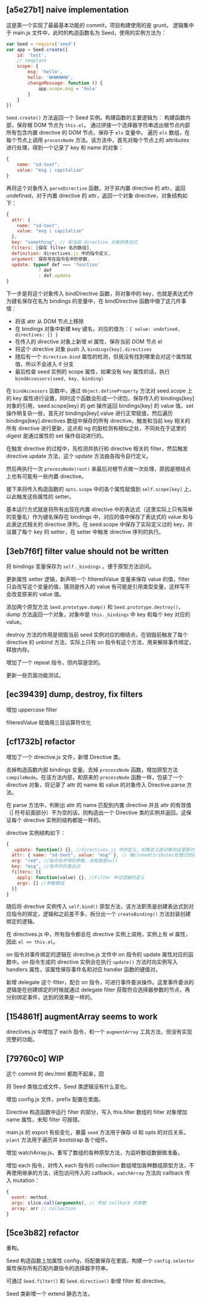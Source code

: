 ## [a5e27b1] naive implementation
这是第一个实现了最最基本功能的 commit，项目构建使用的是 grunt。
逻辑集中于 main.js 文件中，此时的构造函数名为 Seed，使用的实例方法为：
``` javascript
var Seed = require('seed')
var app = Seed.create({
    id: 'test',
    // template
    scope: {
        msg: 'hello',
        hello: 'WHWHWHW',
        changeMessage: function () {
            app.scope.msg = 'hola'
        }
    }
})
```
`Seed.create()` 方法返回一个 Seed 实例。构建函数的主要逻辑为：
构建函数内部，保存根 DOM 节点为 `this.el`。
通过拼接一个选择器字符串选出根节点内部所有包含内置 directive 的 DOM 节点，保存于 `els` 变量中。
遍历 `els` 数组，在每个节点上调用 `processNode` 方法。该方法中，首先对每个节点上的 attributes 进行处理，得到一个记录了 key 和 name 的对象：
``` javascript
{
    name: "sd-text",
    value: "msg | capitalize"
}
```
再将这个对象传入 `parseDirective` 函数，对于非内置 directive 的 attr，返回 undefined，对于内置 directive 的 attr，返回一个对象 directive，对象结构如下：
``` javascript
{
  attr: {
    name: "sd-text",
    value: "msg | capitalize"
  },
  key: "something", // 和当前 directive 关联的表达式
  filters: [保存 filter 名的数组],
  definition: directives.js 中的指令定义,
  argument: 保存写在指令名中的参数,
  update: typeof def === 'function'
            ? def
            : def.update
}
```
下一步是将这个对象传入 bindDirective 函数，将对象中的 key，也就是表达式作为键名保存在名为 bindings 的变量中，在 bindDirective 函数中做了这几件事情：

+ 将该 attr 从 DOM 节点上移除
+ 在 bindings 对象中新建 key 键名，对应的值为：`{ value: undefined, directives: [] }`
+ 在传入的 directive 对象上新增 el 属性，保存当前 DOM 节点 el
+ 将这个 directive 对象 push 入 `bindings[key].directives`
+ 随后有一个 `directive.bind` 属性的检测，但我没有找到哪里会对这个属性赋值，所以不会进入 if 分支
+ 最后检查 seed 实例的 scope 属性，如果没有 key 属性的话，执行 `bindAccessors(seed, key, binding)`

在 `bindAccessors` 函数中，通过 `Object.defineProperty` 方法对 seed.scope 上的 key 属性进行设置，同时这个函数会形成一个闭包，保存传入的 bindings[key] 对象的引用，seed.scope[key] 的 get 操作返回 bindings[key] 的 value 值。set 操作稍复杂一些，首先对 bindings[key].value 进行正常赋值，然后遍历 bindings[key].directives 数组中保存的所有 directive，触发和当前 key 相关的所有 directive 进行更新，这点和 ng 的脏检测有相似之处，不同处在于这里的 digest 是通过属性的 set 操作自动进行的。

在触发 directive 的过程中，先检测并执行和 directive 相关的 filter，然后触发 directive.update 方法，这个 update 方法由各指令自行定义。

然后再执行一次 `processNode(root)` 来最后对根节点做一次处理，原因是根结点上也有可能有一些内置 directive。

接下来将传入构造函数的 `opts.scope` 中的各个属性赋值到 `self.scope[key]` 上，以此触发这些属性的 setter。

基本运行方式就是将所有出现在内置 directive 中的表达式（这里实际上只有简单的变量名）作为键名保存在 bindings 中，对应的值中保存了表达式的 value 和与此表达式相关的 directive 序列。在 seed.scope 中保存了实际定义过的 key，并设置了每个 key 的 setter，在 setter 中触发 directive 序列的执行。

## [3eb7f6f] filter value should not be written

将 bindings 变量保存为 `self._bindings` 。便于原型方法访问。

更新属性 setter 逻辑，新声明一个 filteredValue 变量来保存 value 的值，filter 只会改写这个变量的值，猜测是传入的 value 有可能是引用类型变量，这样写不会改变原来的 value 值。

添加两个原型方法 `Seed.prototype.dump()` 和 `Seed.prototype.destroy()`，dump 方法返回一个对象，对象中是 `this._bindings` 中 key 和每个 key 对应的 value。

destroy 方法的作用是销毁当前 seed 实例对应的根结点，在销毁前触发了每个 directive 的 unbind 方法，实际上只有 on 指令有这个方法，用来解除事件绑定，释放内存。

增加了一个 repeat 指令，但内容是空的。

更新一些页面功能测试。

## [ec39439] dump, destroy, fix filters

增加 uppercase filter

filteredValue 赋值用三目运算符优化

## [cf1732b] refactor

增加了一个 directive.js 文件，新增 Directive 类。

去掉构造函数内部 bindings 变量。去掉 `processNode` 函数，增加原型方法 `compileNode`。在该方法内部，和原来的 `processNode` 函数一样，包装了一个 directive 对象，将记录了 attr 的 name 和 value 的对象传入 Directive.parse 方法。

在 parse 方法中，判断出 attr 的 name 匹配到内置 directive 并且 attr 的有效值（| 符号前面部分）不为空的话，则构造出一个 Directive 类的实例并返回。这保证每个 directive 实例的结构都是一样的。

directive 实例结构如下：

``` javascript
{
  _update: function() {}, //directives.js 中的定义，如果定义是对象则这里是对象中的 update 属性
  attr: { name: "sd-text", value: "msg" }, // 被cloneAttributes处理过的指令
  arg: "red", //指令名中带的参数，没有就是null
  key: "msg", //指令中的表达式
  filters: [{
    apply: function(value) {}, //Filter 中过滤器的定义
    args: [] //参数数组
  }]
}
```

随后将 directive 实例传入 `self.bind()` 原型方法，该方法职责是创建表达式到对应指令的绑定，逻辑和之前差不多，拆分出一个 `createBinding()` 方法封装创建绑定的逻辑。

在 directives.js 中，所有指令都会在 directive 实例上调用，实例上有 el 属性，因此 `el => this.el`。

on 指令对事件绑定的逻辑在 directive.js 文件中 on 指令的 update 属性对应的函数中。on 指令生成的 directive 实例会在执行 `update()` 方法时向实例写入 handlers 属性，该属性保存事件名和对应 handler 函数的键值对。

新增 delegate 这个 filter，配合 on 指令，可进行事件委派操作。这里事件委派的逻辑是在创建绑定的时候就通过 delegate filter 获取符合选择器参数的节点，再分别绑定事件，达到的效果是一样的。

## [154861f] augmentArray seems to work

directives.js 中增加了 each 指令，和一个 `augmentArray` 工具方法，但没有实现完整的功能。

## [79760c0] WIP

这个 commit 的 dev.html 都跑不起来，囧

将 Seed 类独立成文件，Seed 类逻辑没有什么变化。

增加 config.js 文件，prefix 配置在里面。

Directive 构造函数中运行 filter 的部分，写入 this.filter 数组的 filter 对象增加 name 属性，未知 filter 可报错。

main.js 的 export 有些变化，暴露 `seed` 方法用于保存 id 和 opts 的对应关系，`plant` 方法用于遍历并 bootstrap 各个组件。

增加 watchArray.js，重写了数组的各种原型方法，为监听数组数据做准备。

增加 each 指令，对传入 each 指令的 collection 数组增加各种数组原型方法，不再使用继承的方法，闭包访问传入的 callback，`watchArray` 方法向 callback 传入 mutation：

``` javascript
{
  event: method,
  args: slice.call(arguments), // 传给 callback 的参数
  array: arr // collection
}
```

## [5ce3b82] refactor

重构。

Seed 构造函数上加属性 config，将配置保存在里面，构建一个 `config.selector` 属性保存所有匹配内置指令的选择器字符串。

可通过 `Seed.filter()` 和 `Seed.directive()` 新增 filter 和 directive。

Seed 类新增一个 extend 静态方法，

